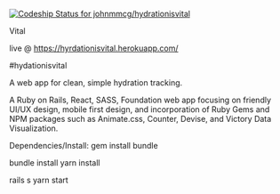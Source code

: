[ ![Codeship Status for johnmmcg/hydrationisvital](https://app.codeship.com/projects/1be87860-7ec7-0135-11e8-1eaa71c2faee/status?branch=master)](https://app.codeship.com/projects/246083)

Vital

live @ https://hyrdationisvital.herokuapp.com/

#hydationisvital

A web app for clean, simple hydration tracking.

A Ruby on Rails, React, SASS, Foundation web app focusing on friendly UI/UX design, mobile first
design, and incorporation of Ruby Gems and NPM packages such as Animate.css, Counter, Devise, and Victory Data Visualization.

Dependencies/Install:
gem install bundle


bundle install
yarn install

rails s
yarn start
